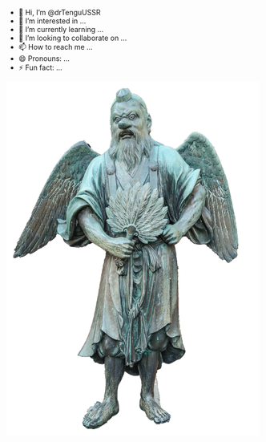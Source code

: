 - 👋 Hi, I’m @drTenguUSSR
- 👀 I’m interested in ...
- 🌱 I’m currently learning ...
- 💞️ I’m looking to collaborate on ...
- 📫 How to reach me ...
- 😄 Pronouns: ...
- ⚡ Fun fact: ...

<!---
drTenguUSSR/drTenguUSSR is a ✨ special ✨ repository because its `README.md` (this file) appears on your GitHub profile.
You can click the Preview link to take a look at your changes.
--->
<style>
	img[alt=avatar] { 
		height: 120;
		float: right; 
	}
</style>
![avatar](images/izuna-gongen-tengu-res.png)
